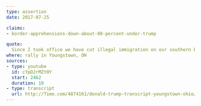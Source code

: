 ```yaml
---
type: assertion
date: 2017-07-25

claims:
- border-apprehensions-down-about-80-percent-under-trump

quote:
  Since I took office we have cut illegal immigration on our southern border by record numbers. 78%.
where: rally in Youngstown, OH
sources:
- type: youtube
  id: cYpDJrMZt0Y
  start: 2462
  duration: 10
- type: transcript
  url: http://Time.com/4874161/donald-trump-transcript-youngstown-ohio/
---
```

